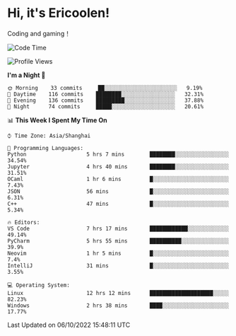 # Hi, it's Ericoolen!
Coding and gaming！

<!--START_SECTION:waka-->
![Code Time](http://img.shields.io/badge/Code%20Time-423%20hrs%202%20mins-blue)

![Profile Views](http://img.shields.io/badge/Profile%20Views-0-blue)

**I'm a Night 🦉** 

```text
🌞 Morning    33 commits     ██░░░░░░░░░░░░░░░░░░░░░░░   9.19% 
🌆 Daytime    116 commits    ████████░░░░░░░░░░░░░░░░░   32.31% 
🌃 Evening    136 commits    █████████░░░░░░░░░░░░░░░░   37.88% 
🌙 Night      74 commits     █████░░░░░░░░░░░░░░░░░░░░   20.61%

```


📊 **This Week I Spent My Time On** 

```text
⌚︎ Time Zone: Asia/Shanghai

💬 Programming Languages: 
Python                   5 hrs 7 mins        ████████░░░░░░░░░░░░░░░░░   34.54% 
Jupyter                  4 hrs 40 mins       ████████░░░░░░░░░░░░░░░░░   31.51% 
OCaml                    1 hr 6 mins         █░░░░░░░░░░░░░░░░░░░░░░░░   7.43% 
JSON                     56 mins             █░░░░░░░░░░░░░░░░░░░░░░░░   6.31% 
C++                      47 mins             █░░░░░░░░░░░░░░░░░░░░░░░░   5.34%

🔥 Editors: 
VS Code                  7 hrs 17 mins       ████████████░░░░░░░░░░░░░   49.14% 
PyCharm                  5 hrs 55 mins       ██████████░░░░░░░░░░░░░░░   39.9% 
Neovim                   1 hr 5 mins         █░░░░░░░░░░░░░░░░░░░░░░░░   7.4% 
IntelliJ                 31 mins             █░░░░░░░░░░░░░░░░░░░░░░░░   3.55%

💻 Operating System: 
Linux                    12 hrs 12 mins      ████████████████████░░░░░   82.23% 
Windows                  2 hrs 38 mins       ████░░░░░░░░░░░░░░░░░░░░░   17.77%

```


 Last Updated on 06/10/2022 15:48:11 UTC
<!--END_SECTION:waka-->

